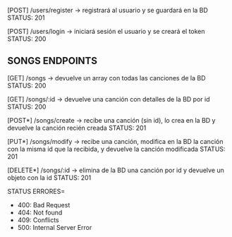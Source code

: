 [POST] /users/register -> registrará al usuario y se guardará en la BD
STATUS: 201

[POST] /users/login -> iniciará sesión el usuario y se creará el token
STATUS: 200

## SONGS ENDPOINTS

[GET] /songs -> devuelve un array con todas las canciones de la BD
STATUS: 200

[GET] /songs/:id -> devuelve una canción con detalles de la BD por id
STATUS: 200

[POST*] /songs/create -> recibe una canción (sin id), lo crea en la BD y devuelve la canción recién creada
STATUS: 201

[PUT*] /songs/modify -> recibe una canción, modifica en la BD la canción con la misma id que la recibida, y devuelve la canción modificada
STATUS: 201

[DELETE*] /songs/:id -> elimina de la BD una canción por id y devuelve un objeto con la id
STATUS: 201

STATUS ERRORES=

- 400: Bad Request
- 404: Not found
- 409: Conflicts
- 500: Internal Server Error
